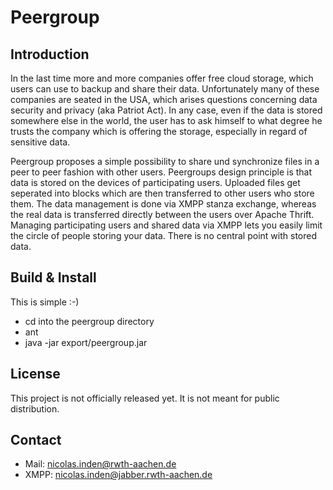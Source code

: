 Peergroup
=========

Introduction
------------
In the last time more and more companies offer free cloud storage, which users can use to backup and share their data. Unfortunately many of these companies are seated in the USA, which arises questions concerning data security and privacy (aka Patriot Act). In any case, even if the data is stored somewhere else in the world, the user has to ask himself to what degree he trusts the company which is offering the storage, especially in regard of sensitive data.

Peergroup proposes a simple possibility to share und synchronize files in a peer to peer fashion with other users. Peergroups design principle is that data is stored on the devices of participating users. Uploaded files get seperated into blocks which are then transferred to other users who store them. The data management is done via XMPP stanza exchange, whereas the real data is transferred directly between the users over Apache Thrift. Managing participating users and shared data via XMPP lets you easily limit the circle of people storing your data. There is no central point with stored data.

Build & Install
---------------
This is simple :-)

* cd into the peergroup directory
* ant
* java -jar export/peergroup.jar

License
-------
This project is not officially released yet. It is not meant for public distribution.

Contact
------
* Mail: nicolas.inden@rwth-aachen.de
* XMPP: nicolas.inden@jabber.rwth-aachen.de
